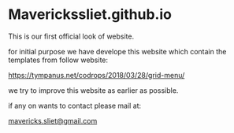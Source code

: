 # Maverickssliet.github.io
This is our first official look of website.

for initial purpose we have develope this website which contain the templates from follow website:

https://tympanus.net/codrops/2018/03/28/grid-menu/

we try to improve this website as earlier as possible.

if any on wants to contact please mail at:

mavericks.sliet@gmail.com
